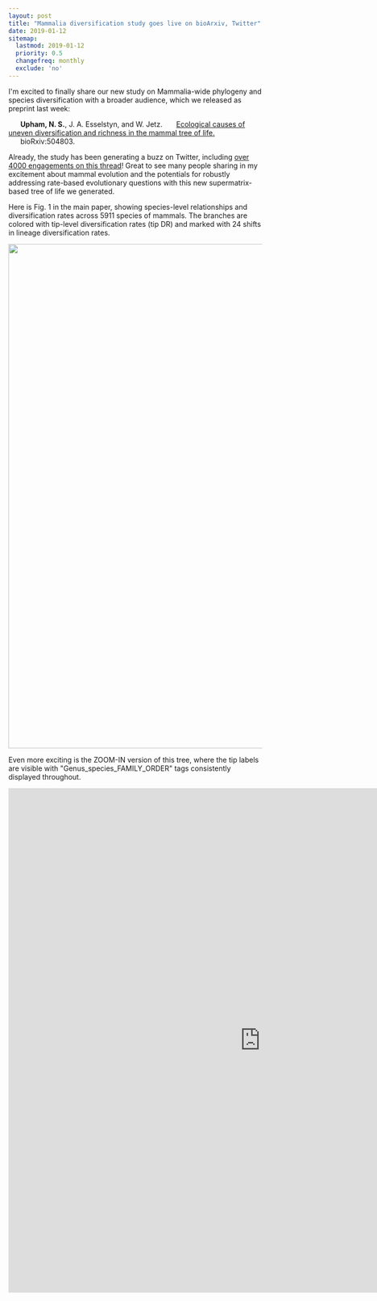 ```yaml
---
layout: post
title: "Mammalia diversification study goes live on bioArxiv, Twitter"
date: 2019-01-12
sitemap:
  lastmod: 2019-01-12
  priority: 0.5
  changefreq: monthly
  exclude: 'no'
---
```


I'm excited to finally share our new study on Mammalia-wide phylogeny and species diversification with a broader audience, which we released as preprint last week: 

&nbsp;&nbsp;&nbsp;&nbsp;&nbsp;&nbsp;**Upham, N. S.**, J. A. Esselstyn, and W. Jetz.
&nbsp;&nbsp;&nbsp;&nbsp;&nbsp;&nbsp;[Ecological causes of uneven diversification and richness in the mammal tree of life.](https://doi.org/10.1101/504803)
&nbsp;&nbsp;&nbsp;&nbsp;&nbsp;&nbsp;bioRxiv:504803.

Already, the study has been generating a buzz on Twitter, including [over 4000 engagements on this thread](https://twitter.com/n8_upham/status/1082317979776401409)!  Great to see many people sharing in my excitement about mammal evolution and the potentials for robustly addressing rate-based evolutionary questions with this new supermatrix-based tree of life we generated.

Here is Fig. 1 in the main paper, showing species-level relationships and diversification rates across 5911 species of mammals. The branches are colored with tip-level diversification rates (tip DR) and marked with 24 shifts in lineage diversification rates.

<tr><td><img src="https://n8upham.github.io/images/Fig1_NDexp_TopoCons_24Oct2018.jpg" width="1000px" /></td></tr>
<p>

Even more exciting is the ZOOM-IN version of this tree, where the tip labels are visible with "Genus_species_FAMILY_ORDER" tags consistently displayed throughout.

<a href="https://n8upham.github.io/images/FigS12_annotated.pdf">
<embed src="https://n8upham.github.io/images/FigS12_annotated.pdf" width="1000px" height="1000px"/>
</a>

